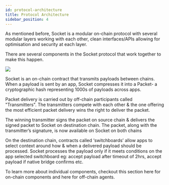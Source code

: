 ```yaml
---
id: protocol-architecture
title: Protocol Architecture
sidebar_position: 4
---
```


As mentioned before, Socket is a modular on-chain protocol with several modular layers working with each other, clean interfaces/APIs allowing for optimisation and security at each layer. 

There are several components in the Socket protocol that work together to make this happen.

<img src="/img/BroadArchitecture.png" />

<!-- PAGE STATUS : MOSTLY DONE. NEEDS FEW CHANGES BEFORE REVIEW -->

<!-- // TODO: add mechanism paragraph here -->

<!-- // TODO: Link the components section below -->


Socket is an on-chain contract that transmits payloads between chains. When a payload is sent by an app, Socket compresses it into a Packet- a cryptographic hash representing 1000s of payloads across apps.

Packet delivery is carried out by off-chain participants called "Transmitters". The transmitters compete with each other & the one offering the most efficient packet delivery wins the right to deliver the packet.

The winning transmitter signs the packet on source chain & delivers the signed packet to Socket on destination chain. The packet, along with the transmitter’s signature, is now available on Socket on both chains

On the destination chain, contracts called ‘switchboards’ allow apps to select context around how & when a delivered payload should be processed. Socket processes the payload only if it meets conditions on the app selected switchboard eg: accept payload after timeout of 2hrs, accept payload if native bridge confirms etc.

To learn more about individual components, checkout this section here for on-chain components and here for off-chain agents.
